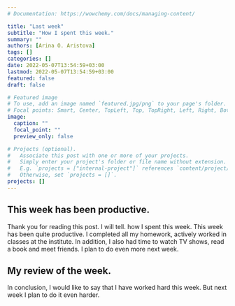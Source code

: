 ```yaml
---
# Documentation: https://wowchemy.com/docs/managing-content/

title: "Last week"
subtitle: "How I spent this week."
summary: ""
authors: [Arina O. Aristova]
tags: []
categories: []
date: 2022-05-07T13:54:59+03:00
lastmod: 2022-05-07T13:54:59+03:00
featured: false
draft: false

# Featured image
# To use, add an image named `featured.jpg/png` to your page's folder.
# Focal points: Smart, Center, TopLeft, Top, TopRight, Left, Right, BottomLeft, Bottom, BottomRight.
image:
  caption: ""
  focal_point: ""
  preview_only: false

# Projects (optional).
#   Associate this post with one or more of your projects.
#   Simply enter your project's folder or file name without extension.
#   E.g. `projects = ["internal-project"]` references `content/project/deep-learning/index.md`.
#   Otherwise, set `projects = []`.
projects: []
---
```


## This week has been productive.

Thank you for reading this post. I will tell. how I spent this week. This week has been quite productive. I completed all my homework, actively worked in classes at the institute. In addition, I also had time to watch TV shows, read a book and meet friends. I plan to do even more next week.

## My review of the week.

In conclusion, I would like to say that I have worked hard this week. But next week I plan to do it even harder. 

